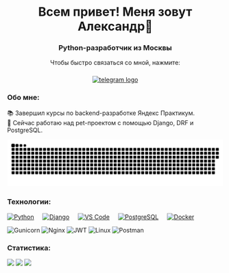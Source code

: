 <h1 align="center">Всем привет! Меня зовут Александр👋</h1>

###

<div align="center">

### Python-разработчик из Москвы
Чтобы быстро связаться со мной, нажмите: 

###

<a href="https://t.me/alextriano" target="_blank">
    <img src="https://img.shields.io/static/v1?message=Telegram&logo=telegram&label=&color=2CA5E0&logoColor=white&labelColor=&style=for-the-badge" height="25" alt="telegram logo"  />
</a>

</div>

### Обо мне:
📚  Завершил курсы по backend-разработке Яндекс Практикум.\
🧠  Сейчас работаю над pet-проектом с помощью Django, DRF и PostgreSQL.


  
<p align="center">
    <img width="600" src="assets/github-snake.svg" alt="snake"/>
</p>

### Технологии:

<p align="left">
<a href="https://www.python.org/" target="_blank" rel="noreferrer"><img src="https://raw.githubusercontent.com/danielcranney/readme-generator/main/public/icons/skills/python-colored.svg" width="36" height="36" alt="Python" /></a>
<img width="12" />
<a href="https://www.djangoproject.com/" target="_blank" rel="noreferrer"><img src="https://raw.githubusercontent.com/danielcranney/readme-generator/main/public/icons/skills/django-colored.svg" width="36" height="36" alt="Django" /></a>
<img width="12" />
<a href="https://code.visualstudio.com/" target="_blank" rel="noreferrer"><img src="https://raw.githubusercontent.com/danielcranney/readme-generator/main/public/icons/skills/visualstudiocode.svg" width="36" height="36" alt="VS Code" /></a>
<img width="12" />
<a href="https://www.postgresql.org/" target="_blank" rel="noreferrer"><img src="https://raw.githubusercontent.com/danielcranney/readme-generator/main/public/icons/skills/postgresql-colored.svg" width="36" height="36" alt="PostgreSQL" /></a>
<img width="12" />
<a href="https://www.docker.com/" target="_blank" rel="noreferrer"><img src="https://raw.githubusercontent.com/danielcranney/readme-generator/main/public/icons/skills/docker-colored.svg" width="36" height="36" alt="Docker" /></a>

![Gunicorn](https://img.shields.io/badge/gunicorn-%298729.svg?style=for-the-badge&logo=gunicorn&logoColor=white)
![Nginx](https://img.shields.io/badge/nginx-%23009639.svg?style=for-the-badge&logo=nginx&logoColor=white)
![JWT](https://img.shields.io/badge/JWT-black?style=for-the-badge&logo=JSON%20web%20tokens)
![Linux](https://img.shields.io/badge/Linux-FCC624?style=for-the-badge&logo=linux&logoColor=black)
![Postman](https://img.shields.io/badge/Postman-FF6C37?style=for-the-badge&logo=postman&logoColor=white)
</p>

### Статистика:

![](http://github-profile-summary-cards.vercel.app/api/cards/profile-details?username=alextriano&theme=dark)
![](http://github-profile-summary-cards.vercel.app/api/cards/repos-per-language?username=alextriano&theme=dark)
![](http://github-profile-summary-cards.vercel.app/api/cards/stats?username=alextriano&theme=dark)
